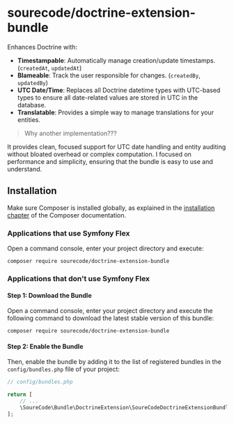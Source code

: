 
# sourecode/doctrine-extension-bundle

Enhances Doctrine with:

- **Timestampable**: Automatically manage creation/update timestamps. (`createdAt`, `updatedAt`)
- **Blameable**: Track the user responsible for changes. (`createdBy`, `updatedBy`)
- **UTC Date/Time**: Replaces all Doctrine datetime types with UTC-based types to ensure all date-related values are stored in UTC in the database.
- **Translatable**: Provides a simple way to manage translations for your entities.

>
> Why another implementation???
>

It provides clean, focused support for UTC date handling and entity auditing without bloated overhead or complex computation.
I focused on performance and simplicity, ensuring that the bundle is easy to use and understand.

## Installation

Make sure Composer is installed globally, as explained in the
[installation chapter](https://getcomposer.org/doc/00-intro.md)
of the Composer documentation.

### Applications that use Symfony Flex

Open a command console, enter your project directory and execute:

```console
composer require sourecode/doctrine-extension-bundle
```

### Applications that don't use Symfony Flex

#### Step 1: Download the Bundle

Open a command console, enter your project directory and execute the
following command to download the latest stable version of this bundle:

```console
composer require sourecode/doctrine-extension-bundle
```

#### Step 2: Enable the Bundle

Then, enable the bundle by adding it to the list of registered bundles
in the `config/bundles.php` file of your project:

```php
// config/bundles.php

return [
    // ...
    \SoureCode\Bundle\DoctrineExtension\SoureCodeDoctrineExtensionBundle::class => ['all' => true],
];
```

